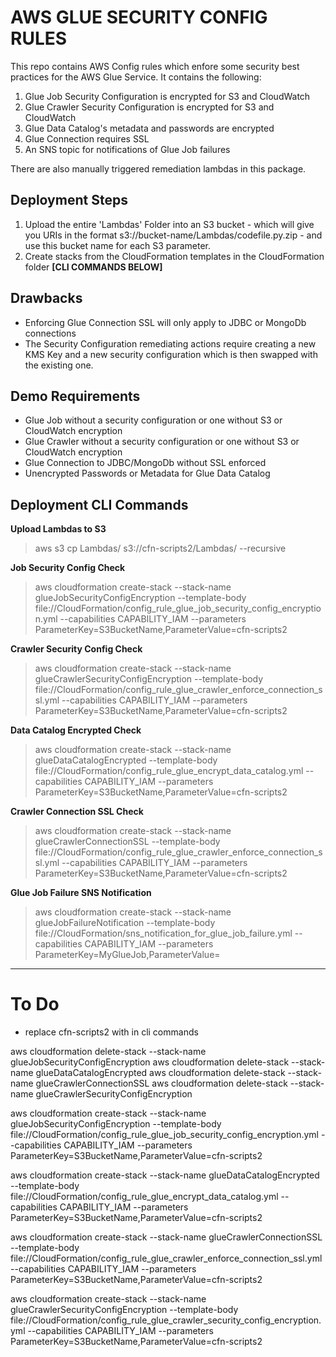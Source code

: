 # AWS GLUE SECURITY CONFIG RULES
 This repo contains AWS Config rules which enfore some security best practices for the AWS Glue Service. It contains the following:
 1. Glue Job Security Configuration is encrypted for S3 and CloudWatch
 2. Glue Crawler Security Configuration is encrypted for S3 and CloudWatch 
 3. Glue Data Catalog's metadata and passwords are encrypted
 4. Glue Connection requires SSL
 5. An SNS topic for notifications of Glue Job failures

There are also manually triggered remediation lambdas in this package.
## Deployment Steps
1. Upload the entire 'Lambdas' Folder into an S3 bucket - which will give you URIs in the format s3://bucket-name/Lambdas/codefile.py.zip - and use this bucket name for each S3 parameter. 
2. Create stacks from the CloudFormation templates in the CloudFormation folder
**[CLI COMMANDS BELOW]**
## Drawbacks
- Enforcing Glue Connection SSL will only apply to JDBC or MongoDb connections
- The Security Configuration remediating actions require creating a new KMS Key and a new security configuration which is then swapped with the existing one.

## Demo Requirements
* Glue Job without a security configuration or one without S3 or CloudWatch encryption
* Glue Crawler without a security configuration or one without S3 or CloudWatch encryption
* Glue Connection to JDBC/MongoDb without SSL enforced
* Unencrypted Passwords or Metadata for Glue Data Catalog

## Deployment CLI Commands
**Upload Lambdas to S3**
> aws s3 cp Lambdas/ s3://cfn-scripts2/Lambdas/ --recursive

**Job Security Config Check**
> aws cloudformation create-stack --stack-name glueJobSecurityConfigEncryption --template-body file://CloudFormation/config_rule_glue_job_security_config_encryption.yml --capabilities CAPABILITY_IAM --parameters ParameterKey=S3BucketName,ParameterValue=cfn-scripts2

**Crawler Security Config Check**
> aws cloudformation create-stack --stack-name glueCrawlerSecurityConfigEncryption --template-body file://CloudFormation/config_rule_glue_crawler_enforce_connection_ssl.yml --capabilities CAPABILITY_IAM --parameters ParameterKey=S3BucketName,ParameterValue=cfn-scripts2

**Data Catalog Encrypted Check**
> aws cloudformation create-stack --stack-name glueDataCatalogEncrypted --template-body file://CloudFormation/config_rule_glue_encrypt_data_catalog.yml --capabilities CAPABILITY_IAM --parameters ParameterKey=S3BucketName,ParameterValue=cfn-scripts2

**Crawler Connection SSL Check**
> aws cloudformation create-stack --stack-name glueCrawlerConnectionSSL --template-body file://CloudFormation/config_rule_glue_crawler_enforce_connection_ssl.yml --capabilities CAPABILITY_IAM --parameters ParameterKey=S3BucketName,ParameterValue=cfn-scripts2

**Glue Job Failure SNS Notification**
> aws cloudformation create-stack --stack-name glueJobFailureNotification --template-body file://CloudFormation/sns_notification_for_glue_job_failure.yml --capabilities CAPABILITY_IAM --parameters ParameterKey=MyGlueJob,ParameterValue=<glue-job-names>


******* 

# To Do 
* replace cfn-scripts2 with <s3-bucket-here> in cli commands

aws cloudformation delete-stack --stack-name glueJobSecurityConfigEncryption
aws cloudformation delete-stack --stack-name glueDataCatalogEncrypted
aws cloudformation delete-stack --stack-name glueCrawlerConnectionSSL
aws cloudformation delete-stack --stack-name glueCrawlerSecurityConfigEncryption

aws cloudformation create-stack --stack-name glueJobSecurityConfigEncryption --template-body file://CloudFormation/config_rule_glue_job_security_config_encryption.yml --capabilities CAPABILITY_IAM --parameters ParameterKey=S3BucketName,ParameterValue=cfn-scripts2

aws cloudformation create-stack --stack-name glueDataCatalogEncrypted --template-body file://CloudFormation/config_rule_glue_encrypt_data_catalog.yml --capabilities CAPABILITY_IAM --parameters ParameterKey=S3BucketName,ParameterValue=cfn-scripts2

aws cloudformation create-stack --stack-name glueCrawlerConnectionSSL --template-body file://CloudFormation/config_rule_glue_crawler_enforce_connection_ssl.yml --capabilities CAPABILITY_IAM --parameters ParameterKey=S3BucketName,ParameterValue=cfn-scripts2


aws cloudformation create-stack --stack-name glueCrawlerSecurityConfigEncryption --template-body file://CloudFormation/config_rule_glue_crawler_security_config_encryption.yml --capabilities CAPABILITY_IAM --parameters ParameterKey=S3BucketName,ParameterValue=cfn-scripts2


